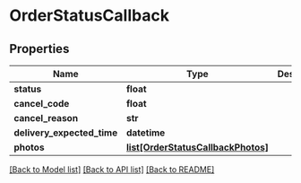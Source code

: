 # OrderStatusCallback

## Properties
Name | Type | Description | Notes
------------ | ------------- | ------------- | -------------
**status** | **float** |  | [optional] 
**cancel_code** | **float** |  | [optional] 
**cancel_reason** | **str** |  | [optional] 
**delivery_expected_time** | **datetime** |  | [optional] 
**photos** | [**list[OrderStatusCallbackPhotos]**](OrderStatusCallbackPhotos.md) |  | [optional] 

[[Back to Model list]](../README.md#documentation-for-models) [[Back to API list]](../README.md#documentation-for-api-endpoints) [[Back to README]](../README.md)

